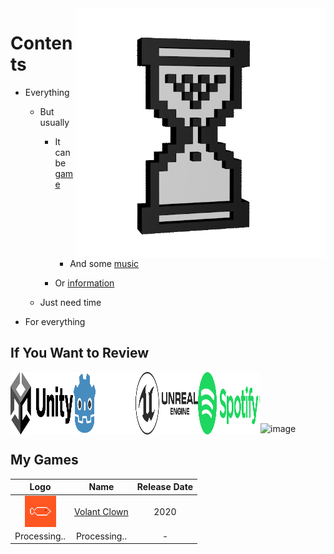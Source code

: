 <img src="https://github.com/Fartomy/Fartomy/blob/main/images/time.gif" align="right" height="400">

# Contents
- Everything

  - But usually
    - It can be [game](https://learn.unity.com/u/5ef45eccedbc2a001fb1037f?tab=profile)
    
      - And some [music](https://open.spotify.com/user/a2pfvx7mktdo942m2xcdxs5l1?si=3f57fac6eb1d4642)

    - Or [information](https://gist.github.com/Fartomy)
   - Just need time
  
 - For everything
## If You Want to Review
[<img align="left"  src="https://github.com/Fartomy/Fartomy/blob/main/images/unity.svg" width="100" height="100" />](https://learn.unity.com/u/5ef45eccedbc2a001fb1037f?tab=profile)
[<img align="left"  src="https://github.com/Fartomy/Fartomy/blob/main/images/godot.svg" width="100" height="100" />](https://godotengine.org/)
[<img align="left"  src="https://github.com/Fartomy/Fartomy/blob/main/images/unrealengine.svg" width="100" height="100" />](https://dev.epicgames.com/community/profile/Y76J/Fartomy)
[<img align="left"  src="https://github.com/Fartomy/Fartomy/blob/main/images/spotify.svg" width="100" height="100" />](https://open.spotify.com/user/a2pfvx7mktdo942m2xcdxs5l1?si=3f57fac6eb1d4642)
<br/>
<br/>
<br/>
<br/>

![image](https://www.codewars.com/users/afurkan/badges/micro)

## My Games

| Logo          | Name          | Release Date  |
| :-------------: |:-------------:| :-------------: |
| [<img align="center"  src="https://github.com/Fartomy/Fartomy/blob/main/images/volantclown.png" width="50" height="50" />](https://play.google.com/store/apps/developer?id=Watourglass)      | [Volant Clown](https://play.google.com/store/apps/developer?id=Watourglass) | 2020         |
| Processing..  | Processing..    |     -         |
